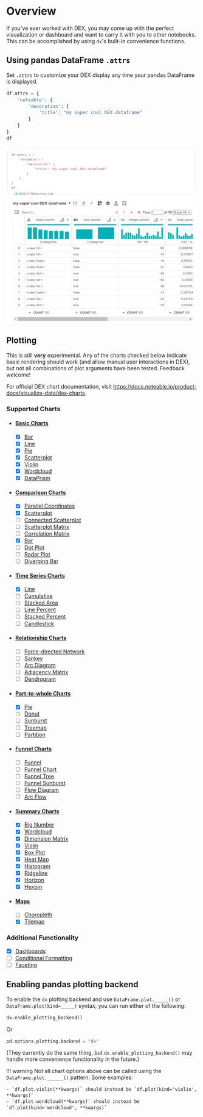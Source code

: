 # Overview

If you've ever worked with DEX, you may come up with the perfect visualization or dashboard and want to carry it with you to other notebooks. This can be accomplished by using `dx`'s built-in convenience functions.

## Using pandas DataFrame `.attrs`
Set `.attrs` to customize your DEX display any time your pandas DataFrame is displayed.
```python
df.attrs = {
    'noteable': {
        'decoration': {
            'title': "my super cool DEX dataframe"
        }
    }
}
df
```
![](../screenshots/attrs_view1.png)

## Plotting

This is still **very** experimental. Any of the charts checked below indicate basic rendering should work (and allow manual user interactions in DEX), but not all combinations of plot arguments have been tested. Feedback welcome!

For official DEX chart documentation, visit https://docs.noteable.io/product-docs/visualize-data/dex-charts. 
### Supported Charts

- #### [Basic Charts](../plotting/basic_charts.md)
    * [x] [Bar](../plotting/basic_charts.md#bar)
    * [x] [Line](../plotting/basic_charts.md#line)
    * [x] [Pie](../plotting/basic_charts.md#pie)
    * [x] [Scatterplot](../plotting/basic_charts.md#scatterplot)
    * [x] [Violin](../plotting/basic_charts.md#violin)
    * [x] [Wordcloud](../plotting/basic_charts.md#wordcloud)
    * [x] [DataPrism](../plotting/basic_charts.md#dataprism)

- #### [Comparison Charts](../plotting/comparison_charts.md)
    * [x] [Parallel Coordinates](../plotting/comparison_charts.md#parallel_coordinates)
    * [x] [Scatterplot](../plotting/comparison_charts.md#scatterplot)
    * [ ] [Connected Scatterplot](../plotting/comparison_charts.md#connected_scatterplot)
    * [ ] [Scatterplot Matrix](../plotting/comparison_charts.md#scatterplot_matrix)
    * [ ] [Correlation Matrix](../plotting/comparison_charts.md#correlation_matrix)
    * [x] [Bar](../plotting/comparison_charts.md#bar)
    * [ ] [Dot Plot](../plotting/comparison_charts.md#dotplot)
    * [ ] [Radar Plot](../plotting/comparison_charts.md#radar_plot)
    * [ ] [Diverging Bar](../plotting/comparison_charts.md#diverging_bar)
  
- #### [Time Series Charts](../plotting/time_series_charts.md)
    * [x] [Line](../plotting/time_series_charts.md#line)
    * [ ] [Cumulative](../plotting/time_series_charts.md#cumulative)
    * [ ] [Stacked Area](../plotting/time_series_charts.md#stacked_area)
    * [ ] [Line Percent](../plotting/time_series_charts.md#line_percent)
    * [ ] [Stacked Percent](../plotting/time_series_charts.md#stacked_percent)
    * [ ] [Candlestick](../plotting/time_series_charts.md#candlestick)

- #### [Relationship Charts](../plotting/relationship_charts.md)
    * [ ] [Force-directed Network](../plotting/relationship_charts.md#force_directed_network)
    * [ ] [Sankey](../plotting/relationship_charts.md#sankey)
    * [ ] [Arc Diagram](../plotting/relationship_charts.md#arc_diagram)
    * [ ] [Adjacency Matrix](../plotting/relationship_charts.md#adjacency_matrix)
    * [ ] [Dendrogram](../plotting/relationship_charts.md#dendrogram)

- #### [Part-to-whole Charts](../plotting/part_to_whole_charts.md)
    * [x] [Pie](../plotting/part_to_whole_charts.md#pie)
    * [ ] [Donut](../plotting/part_to_whole_charts.md#donut)
    * [ ] [Sunburst](../plotting/part_to_whole_charts.md#sunburst)
    * [ ] [Treemap](../plotting/part_to_whole_charts.md#treemap)
    * [ ] [Partition](../plotting/part_to_whole_charts.md#partition)

- #### [Funnel Charts](../plotting/funnel_charts.md)
    * [ ] [Funnel](../plotting/funnel_charts.md#funnel)
    * [ ] [Funnel Chart](../plotting/funnel_charts.md#funnel_chart)
    * [ ] [Funnel Tree](../plotting/funnel_charts.md#funnel_tree)
    * [ ] [Funnel Sunburst](../plotting/funnel_charts.md#funnel_sunburst)
    * [ ] [Flow Diagram](../plotting/funnel_charts.md#flow_diagram)
    * [ ] [Arc Flow](../plotting/funnel_charts.md#arc_flow)

- #### [Summary Charts](../plotting/summary_charts.md)
    * [x] [Big Number](../plotting/summary_charts.md#big_number)
    * [x] [Wordcloud](../plotting/summary_charts.md#wordcloud)
    * [x] [Dimension Matrix](../plotting/summary_charts.md#dimension_matrix)
    * [x] [Violin](../plotting/summary_charts.md#violin)
    * [x] [Box Plot](../plotting/summary_charts.md#boxplot)
    * [x] [Heat Map](../plotting/summary_charts.md#heatmap)
    * [x] [Histogram](../plotting/summary_charts.md#histogram)
    * [x] [Ridgeline](../plotting/summary_charts.md#ridgeline)
    * [x] [Horizon](../plotting/summary_charts.md#horizon)
    * [x] [Hexbin](../plotting/summary_charts.md#hexbin)

- #### [Maps](../plotting/maps.md)
    * [ ] [Choropleth](../plotting/maps.md#choropleth)
    * [x] [Tilemap](../plotting/maps.md#tilemap)

### Additional Functionality
- [x] [Dashboards](../plotting/dashboards.md)
- [ ] [Conditional Formatting](../plotting/conditional_formatting.md)
- [ ] [Faceting](../plotting/faceting.md)

## Enabling pandas plotting backend
To enable the `dx` plotting backend and use `DataFrame.plot._____()` or `DataFrame.plot(kind=_____)` syntax, you can run either of the following:
```python
dx.enable_plotting_backend()
```
Or
```python
pd.options.plotting.backend = "dx"
```
(They currently do the same thing, but `dx.enable_plotting_backend()` may handle more convenience functionality in the future.)

!!! warning
    Not all chart options above can be called using the `DataFrame.plot.______()` pattern. Some examples:

    - `df.plot.violin(**kwargs)` should instead be `df.plot(kind='violin', **kwargs)`
    - `df.plot.wordcloud(**kwargs)` should instead be `df.plot(kind='wordcloud', **kwargs)`
